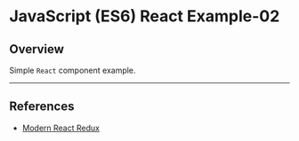# JavaScript (ES6) React Example-02


## Overview

Simple `React` component example.

---

## References

* [Modern React Redux](https://www.udemy.com/react-redux/)